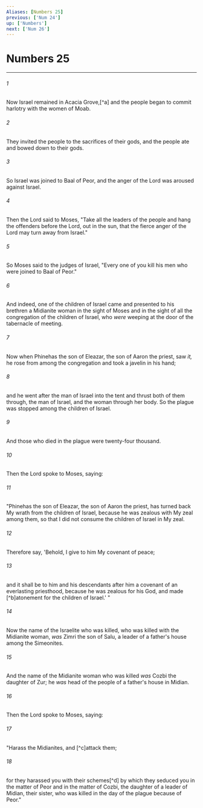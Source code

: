 ```yaml
---
Aliases: [Numbers 25]
previous: ['Num 24']
up: ['Numbers']
next: ['Num 26']
---
```

# Numbers 25

***


###### 1 
Now Israel remained in Acacia Grove,[^a] and the people began to commit harlotry with the women of Moab. 

###### 2 
They invited the people to the sacrifices of their gods, and the people ate and bowed down to their gods. 

###### 3 
So Israel was joined to Baal of Peor, and the anger of the Lord was aroused against Israel. 

###### 4 
Then the Lord said to Moses, "Take all the leaders of the people and hang the offenders before the Lord, out in the sun, that the fierce anger of the Lord may turn away from Israel." 

###### 5 
So Moses said to the judges of Israel, "Every one of you kill his men who were joined to Baal of Peor." 

###### 6 
And indeed, one of the children of Israel came and presented to his brethren a Midianite woman in the sight of Moses and in the sight of all the congregation of the children of Israel, who _were_ weeping at the door of the tabernacle of meeting. 

###### 7 
Now when Phinehas the son of Eleazar, the son of Aaron the priest, saw _it,_ he rose from among the congregation and took a javelin in his hand; 

###### 8 
and he went after the man of Israel into the tent and thrust both of them through, the man of Israel, and the woman through her body. So the plague was stopped among the children of Israel. 

###### 9 
And those who died in the plague were twenty-four thousand. 

###### 10 
Then the Lord spoke to Moses, saying: 

###### 11 
"Phinehas the son of Eleazar, the son of Aaron the priest, has turned back My wrath from the children of Israel, because he was zealous with My zeal among them, so that I did not consume the children of Israel in My zeal. 

###### 12 
Therefore say, 'Behold, I give to him My covenant of peace; 

###### 13 
and it shall be to him and his descendants after him a covenant of an everlasting priesthood, because he was zealous for his God, and made [^b]atonement for the children of Israel.' " 

###### 14 
Now the name of the Israelite who was killed, who was killed with the Midianite woman, _was_ Zimri the son of Salu, a leader of a father's house among the Simeonites. 

###### 15 
And the name of the Midianite woman who was killed _was_ Cozbi the daughter of Zur; he _was_ head of the people of a father's house in Midian. 

###### 16 
Then the Lord spoke to Moses, saying: 

###### 17 
"Harass the Midianites, and [^c]attack them; 

###### 18 
for they harassed you with their schemes[^d] by which they seduced you in the matter of Peor and in the matter of Cozbi, the daughter of a leader of Midian, their sister, who was killed in the day of the plague because of Peor."
